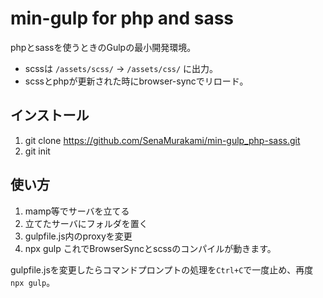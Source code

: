 # min-gulp for php and sass

phpとsassを使うときのGulpの最小開発環境。
* scssは `/assets/scss/` -> `/assets/css/` に出力。
* scssとphpが更新された時にbrowser-syncでリロード。

## インストール
1. git clone https://github.com/SenaMurakami/min-gulp_php-sass.git
2. git init

## 使い方
1. mamp等でサーバを立てる
2. 立てたサーバにフォルダを置く
3. gulpfile.js内のproxyを変更
4. npx gulp
これでBrowserSyncとscssのコンパイルが動きます。

gulpfile.jsを変更したらコマンドプロンプトの処理を`Ctrl+C`で一度止め、再度`npx gulp`。


